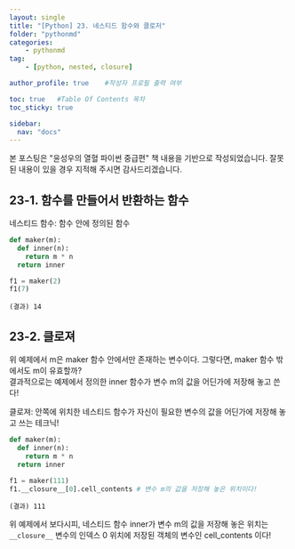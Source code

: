 ```yaml
---
layout: single
title: "[Python] 23. 네스티드 함수와 클로저"
folder: "pythonmd"
categories:
    - pythonmd
tag:
    - [python, nested, closure]

author_profile: true    #작성자 프로필 출력 여부

toc: true   #Table Of Contents 목차 
toc_sticky: true

sidebar:
  nav: "docs"
---
```


본 포스팅은 "윤성우의 열혈 파이썬 중급편" 책 내용을 기반으로 작성되었습니다.
잘못된 내용이 있을 경우 지적해 주시면 감사드리겠습니다.

## 23-1. 함수를 만들어서 반환하는 함수
네스티드 함수: 함수 안에 정의된 함수

```python
def maker(m):
  def inner(n):
    return m * n
  return inner

f1 = maker(2)
f1(7)
```
    (결과) 14

## 23-2. 클로져
위 예제에서 m은 maker 함수 안에서만 존재하는 변수이다. 그렇다면, maker 함수 밖에서도 m이 유효할까?<br/>
결과적으로는 예제에서 정의한 inner 함수가 변수 m의 값을 어딘가에 저장해 놓고 쓴다!<br/>

클로져: 안쪽에 위치한 네스티드 함수가 자신이 필요한 변수의 값을 어딘가에 저장해 놓고 쓰는 테크닉!

```python
def maker(m):
  def inner(n):
    return m * n
  return inner

f1 = maker(111)
f1.__closure__[0].cell_contents # 변수 m의 값을 저장해 놓은 위치이다!
```
    (결과) 111

위 예제에서 보다시피, 네스티드 함수 inner가 변수 m의 값을 저장해 놓은 위치는 `__closure__` 변수의 인덱스 0 위치에 저장된 객체의 변수인 cell_contents 이다!